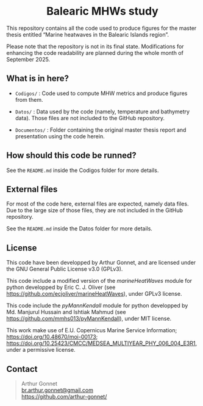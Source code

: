 # <h1 style="text-align: center;"> Balearic MHWs study </h1>

This repository contains all the code used to produce figures for the master thesis entitled “Marine heatwaves in the Balearic Islands region”.

Please note that the repository is not in its final state. Modifications for enhancing the code readability are planned during the whole month of September 2025.

## What is in here?

 - `Codigos/` :
    Code used to compute MHW metrics and produce figures from them.

 - `Datos/` :
    Data used by the code (namely, temperature and bathymetry data). Those files are not included to the GitHub repository.

 - `Documentos/` :
    Folder containing the original master thesis report and presentation using the code herein.

## How should this code be runned?

See the `README.md` inside the Codigos folder for more details. 

## External files

For most of the code here, external files are expected, namely data files. Due to the large size of those files, they are not included in the GitHub repository.

See the `README.md` inside the Datos folder for more details.

## License

This code have been developped by Arthur Gonnet, and are licensed under the GNU General Public License v3.0 (GPLv3).

This code include a modified version of the *marineHeatWaves* module for python developped by Eric C. J. Oliver (see https://github.com/ecjoliver/marineHeatWaves), under GPLv3 license.

This code include the *pyMannKendall* module for python developped by Md. Manjurul Hussain and Ishtiak Mahmud (see https://github.com/mmhs013/pyMannKendall), under MIT license.

This work make use of E.U. Copernicus Marine Service Information; https://doi.org/10.48670/moi-00173; https://doi.org/10.25423/CMCC/MEDSEA_MULTIYEAR_PHY_006_004_E3R1, under a permissive license.

## Contact

> Arthur Gonnet <br>
> br.arthur.gonnet@gmail.com <br>
> https://github.com/arthur-gonnet/
